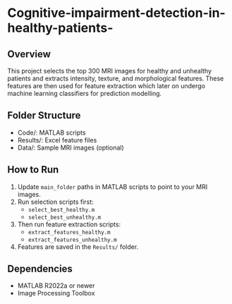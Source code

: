 # Cognitive-impairment-detection-in-healthy-patients-

## Overview
This project selects the top 300 MRI images for healthy and unhealthy patients and extracts intensity, texture, and morphological features. These features are then used for feature extraction which later on undergo machine learning classifiers for prediction modelling. 

## Folder Structure
- Code/: MATLAB scripts
- Results/: Excel feature files
- Data/: Sample MRI images (optional)

## How to Run
1. Update `main_folder` paths in MATLAB scripts to point to your MRI images.
2. Run selection scripts first:
   - `select_best_healthy.m`
   - `select_best_unhealthy.m`
3. Then run feature extraction scripts:
   - `extract_features_healthy.m`
   - `extract_features_unhealthy.m`
4. Features are saved in the `Results/` folder.

## Dependencies
- MATLAB R2022a or newer
- Image Processing Toolbox
